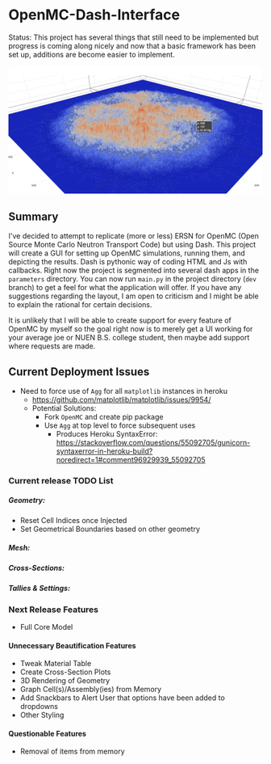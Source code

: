 # OpenMC-Dash-Interface
Status: This project has several things that still need to be implemented but progress is coming along nicely and now 
that a basic framework has been set up, additions are become easier to implement.  

![alt text](outputs/Score.png)

## Summary
I've decided to attempt to replicate (more or less) ERSN for OpenMC (Open Source Monte Carlo Neutron Transport Code) 
but using Dash. This project will create a GUI for setting up OpenMC simulations, running them, and depicting the results. 
Dash is pythonic way of coding HTML and Js with callbacks. Right now the project is segmented into several dash apps in 
the `parameters` directory. You can now run `main.py` in the project directory (`dev` branch) to get a feel for what the application will
offer. If you have any suggestions regarding the layout, I am open to criticism and I might be able to explain the rational
for certain decisions.

It is unlikely that I will be able to create support for every feature of OpenMC by myself so the goal right now is to 
merely get a UI working for your average joe or NUEN B.S. college student, then maybe add support where requests 
are made. 

## Current Deployment Issues
- Need to force use of `Agg` for all `matplotlib` instances in heroku
    - https://github.com/matplotlib/matplotlib/issues/9954/
    - Potential Solutions:
        - Fork `OpenMC` and create pip package
        - Use `Agg` at top level to force subsequent uses
            - Produces Heroku SyntaxError: https://stackoverflow.com/questions/55092705/gunicorn-syntaxerror-in-heroku-build?noredirect=1#comment96929939_55092705

### Current release TODO List
##### Geometry:
- Reset Cell Indices once Injected
- Set Geometrical Boundaries based on other geometry
##### Mesh:
##### Cross-Sections:
##### Tallies & Settings:

### Next Release Features
- Full Core Model

#### Unnecessary Beautification Features
- Tweak Material Table
- Create Cross-Section Plots
- 3D Rendering of Geometry
- Graph Cell(s)/Assembly(ies) from Memory
- Add Snackbars to Alert User that options have been added to dropdowns
- Other Styling

#### Questionable Features
- Removal of items from memory

